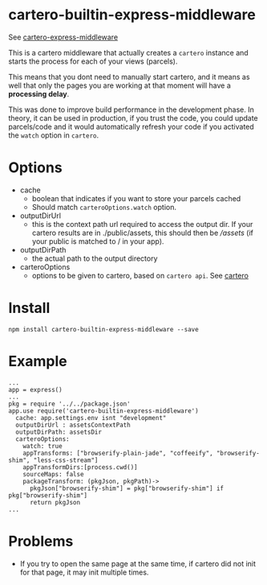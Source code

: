 # cartero-builtin-express-middleware

See [cartero-express-middleware](https://github.com/rotundasoftware/cartero-express-middleware)

This is a cartero middleware that actually creates a ``cartero`` instance and starts the process for each of your views (parcels).

This means that you dont need to manually start cartero, and it means as well that only the pages you are working at that moment will have a **processing delay**.

This was done to improve build performance in the development phase. In theory, it can be used in production, if you trust the code, you could update parcels/code and it would automatically refresh your code if you activated the ``watch`` option in ``cartero``.

# Options
- cache
  + boolean that indicates if you want to store your parcels cached
  + Should match ``carteroOptions.watch`` option.
- outputDirUrl
  + this is the context path url required to access the output dir. If your cartero results are in ./public/assets, this should then be */assets* (if your public is matched to / in your app).
- outputDirPath
  + the actual path to the output directory
- carteroOptions
  + options to be given to cartero, based on ``cartero api``. See [cartero](https://github.com/rotundasoftware/cartero)

# Install

``npm install cartero-builtin-express-middleware --save``

# Example

```
...
app = express()
...
pkg = require '../../package.json'
app.use require('cartero-builtin-express-middleware')
  cache: app.settings.env isnt "development"
  outputDirUrl : assetsContextPath
  outputDirPath: assetsDir
  carteroOptions:
    watch: true
    appTransforms: ["browserify-plain-jade", "coffeeify", "browserify-shim", "less-css-stream"]
    appTransformDirs:[process.cwd()]
    sourceMaps: false
    packageTransform: (pkgJson, pkgPath)->
      pkgJson["browserify-shim"] = pkg["browserify-shim"] if pkg["browserify-shim"]
      return pkgJson
...
```

# Problems
- If you try to open the same page at the same time, if cartero did not init for that page, it may init multiple times.

